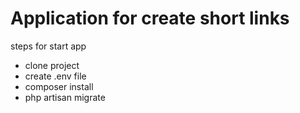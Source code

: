 <h1>Application for create short links</h1>


<p>steps for start app</p>
<ul>
    <li>clone project</li>
    <li>create .env file</li>
    <li>composer install</li>
    <li>php artisan migrate</li>
</ul>
